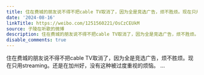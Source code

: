 ```yaml
---
title: 住在费城的朋友说不得不把cable TV取消了，因为全是竞选广告，烦不胜烦。现在只用streaming。还是在加州好，没有这种被过度重视的烦恼。
date: '2024-08-16'
linkTitle: https://weibo.com/1251560221/OsCzCEUkM
source: 子陵在听歌的微博
description: 住在费城的朋友说不得不把cable TV取消了，因为全是竞选广告，烦不胜烦。现在只用streaming。还是在加州好，没有这种被过度重视的烦恼。  ...
disable_comments: true
---
```

住在费城的朋友说不得不把cable TV取消了，因为全是竞选广告，烦不胜烦。现在只用streaming。还是在加州好，没有这种被过度重视的烦恼。  ...